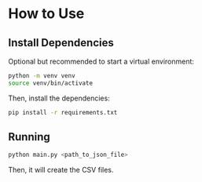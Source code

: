 # How to Use

## Install Dependencies

Optional but recommended to start a virtual environment:
```bash
python -m venv venv
source venv/bin/activate
```

Then, install the dependencies:
```bash
pip install -r requirements.txt
```

## Running
```bash
python main.py <path_to_json_file>
```

Then, it will create the CSV files.
